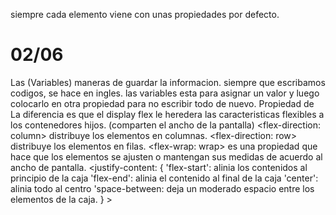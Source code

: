 siempre cada elemento viene con unas propiedades por defecto.
# 02/06
Las (Variables) maneras de guardar la informacion.
siempre que escribamos codigos, se hace en ingles.
las variables esta para asignar un valor y luego colocarlo en otra propiedad para no escribir todo de nuevo.
Propiedad de <FLEX>
La diferencia es que el display flex le heredera las caracteristicas flexibles a los contenedores hijos. 
(comparten el ancho de la pantalla)
<flex-direction: column> distribuye los elementos en columnas.
<flex-direction: row> distribuye los elementos en filas. 
<flex-wrap: wrap> es una propiedad que hace que los elementos se ajusten o mantengan sus medidas de acuerdo al ancho de pantalla.
<justify-content: {
    'flex-start': alinia los contenidos al principio de la caja
    'flex-end': alinia el contenido al final de la caja
    'center': alinia todo al centro
    'space-between: deja un moderado espacio entre los elementos de la caja. 
} >

